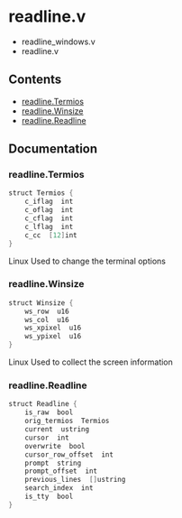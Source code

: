 # readline.v
- readline_windows.v
- readline.v
## Contents
- [readline.Termios](#readline.Termios)
- [readline.Winsize](#readline.Winsize)
- [readline.Readline](#readline.Readline)

## Documentation
### readline.Termios
```v
struct Termios {
    c_iflag  int
    c_oflag  int
    c_cflag  int
    c_lflag  int
    c_cc  [12]int
}
```
Linux 
Used to change the terminal options

### readline.Winsize
```v
struct Winsize {
    ws_row  u16
    ws_col  u16
    ws_xpixel  u16
    ws_ypixel  u16
}
```
Linux 
Used to collect the screen information

### readline.Readline
```v
struct Readline {
    is_raw  bool
    orig_termios  Termios
    current  ustring
    cursor  int
    overwrite  bool
    cursor_row_offset  int
    prompt  string
    prompt_offset  int
    previous_lines  []ustring
    search_index  int
    is_tty  bool
}
```